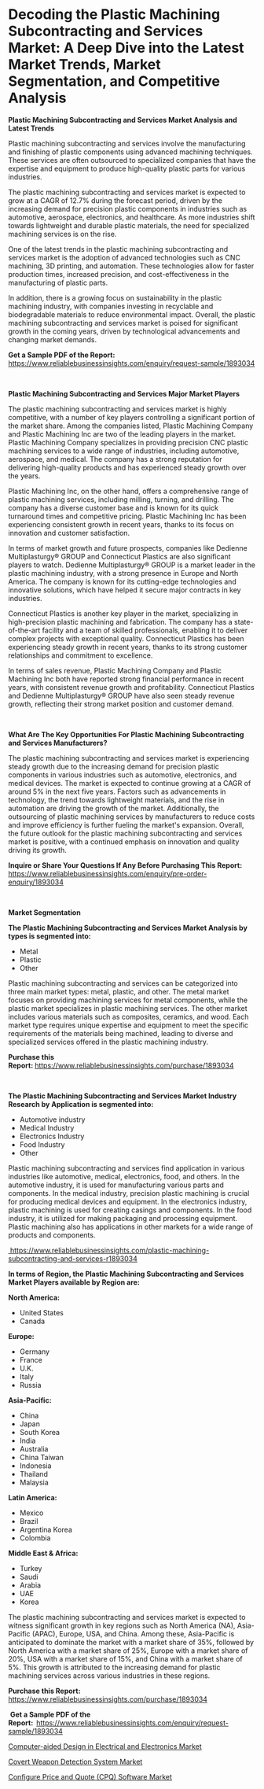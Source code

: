 <p><h1>Decoding the Plastic Machining Subcontracting and Services Market: A Deep Dive into the Latest Market Trends, Market Segmentation, and Competitive Analysis</h1></p><p><strong>Plastic Machining Subcontracting and Services Market Analysis and Latest Trends</strong></p>
<p><p>Plastic machining subcontracting and services involve the manufacturing and finishing of plastic components using advanced machining techniques. These services are often outsourced to specialized companies that have the expertise and equipment to produce high-quality plastic parts for various industries.</p><p>The plastic machining subcontracting and services market is expected to grow at a CAGR of 12.7% during the forecast period, driven by the increasing demand for precision plastic components in industries such as automotive, aerospace, electronics, and healthcare. As more industries shift towards lightweight and durable plastic materials, the need for specialized machining services is on the rise.</p><p>One of the latest trends in the plastic machining subcontracting and services market is the adoption of advanced technologies such as CNC machining, 3D printing, and automation. These technologies allow for faster production times, increased precision, and cost-effectiveness in the manufacturing of plastic parts.</p><p>In addition, there is a growing focus on sustainability in the plastic machining industry, with companies investing in recyclable and biodegradable materials to reduce environmental impact. Overall, the plastic machining subcontracting and services market is poised for significant growth in the coming years, driven by technological advancements and changing market demands.</p></p>
<p><strong>Get a Sample PDF of the Report:&nbsp;</strong> <a href="https://www.reliablebusinessinsights.com/enquiry/request-sample/1893034">https://www.reliablebusinessinsights.com/enquiry/request-sample/1893034</a></p>
<p>&nbsp;</p>
<p><strong>Plastic Machining Subcontracting and Services Major Market Players</strong></p>
<p><p>The plastic machining subcontracting and services market is highly competitive, with a number of key players controlling a significant portion of the market share. Among the companies listed, Plastic Machining Company and Plastic Machining Inc are two of the leading players in the market. Plastic Machining Company specializes in providing precision CNC plastic machining services to a wide range of industries, including automotive, aerospace, and medical. The company has a strong reputation for delivering high-quality products and has experienced steady growth over the years.</p><p>Plastic Machining Inc, on the other hand, offers a comprehensive range of plastic machining services, including milling, turning, and drilling. The company has a diverse customer base and is known for its quick turnaround times and competitive pricing. Plastic Machining Inc has been experiencing consistent growth in recent years, thanks to its focus on innovation and customer satisfaction.</p><p>In terms of market growth and future prospects, companies like Dedienne Multiplasturgy® GROUP and Connecticut Plastics are also significant players to watch. Dedienne Multiplasturgy® GROUP is a market leader in the plastic machining industry, with a strong presence in Europe and North America. The company is known for its cutting-edge technologies and innovative solutions, which have helped it secure major contracts in key industries.</p><p>Connecticut Plastics is another key player in the market, specializing in high-precision plastic machining and fabrication. The company has a state-of-the-art facility and a team of skilled professionals, enabling it to deliver complex projects with exceptional quality. Connecticut Plastics has been experiencing steady growth in recent years, thanks to its strong customer relationships and commitment to excellence.</p><p>In terms of sales revenue, Plastic Machining Company and Plastic Machining Inc both have reported strong financial performance in recent years, with consistent revenue growth and profitability. Connecticut Plastics and Dedienne Multiplasturgy® GROUP have also seen steady revenue growth, reflecting their strong market position and customer demand.</p></p>
<p>&nbsp;</p>
<p><strong>What Are The Key Opportunities For Plastic Machining Subcontracting and Services Manufacturers?</strong></p>
<p><p>The plastic machining subcontracting and services market is experiencing steady growth due to the increasing demand for precision plastic components in various industries such as automotive, electronics, and medical devices. The market is expected to continue growing at a CAGR of around 5% in the next five years. Factors such as advancements in technology, the trend towards lightweight materials, and the rise in automation are driving the growth of the market. Additionally, the outsourcing of plastic machining services by manufacturers to reduce costs and improve efficiency is further fueling the market's expansion. Overall, the future outlook for the plastic machining subcontracting and services market is positive, with a continued emphasis on innovation and quality driving its growth.</p></p>
<p><strong>Inquire or Share Your Questions If Any Before Purchasing This Report:</strong> <a href="https://www.reliablebusinessinsights.com/enquiry/pre-order-enquiry/1893034">https://www.reliablebusinessinsights.com/enquiry/pre-order-enquiry/1893034</a></p>
<p>&nbsp;</p>
<p><strong>Market Segmentation</strong></p>
<p><strong>The Plastic Machining Subcontracting and Services Market Analysis by types is segmented into:</strong></p>
<p><ul><li>Metal</li><li>Plastic</li><li>Other</li></ul></p>
<p><p>Plastic machining subcontracting and services can be categorized into three main market types: metal, plastic, and other. The metal market focuses on providing machining services for metal components, while the plastic market specializes in plastic machining services. The other market includes various materials such as composites, ceramics, and wood. Each market type requires unique expertise and equipment to meet the specific requirements of the materials being machined, leading to diverse and specialized services offered in the plastic machining industry.</p></p>
<p><strong>Purchase this Report:&nbsp;</strong><a href="https://www.reliablebusinessinsights.com/purchase/1893034">https://www.reliablebusinessinsights.com/purchase/1893034</a></p>
<p>&nbsp;</p>
<p><strong>The Plastic Machining Subcontracting and Services Market Industry Research by Application is segmented into:</strong></p>
<p><ul><li>Automotive industry</li><li>Medical Industry</li><li>Electronics Industry</li><li>Food Industry</li><li>Other</li></ul></p>
<p><p>Plastic machining subcontracting and services find application in various industries like automotive, medical, electronics, food, and others. In the automotive industry, it is used for manufacturing various parts and components. In the medical industry, precision plastic machining is crucial for producing medical devices and equipment. In the electronics industry, plastic machining is used for creating casings and components. In the food industry, it is utilized for making packaging and processing equipment. Plastic machining also has applications in other markets for a wide range of products and components.</p></p>
<p><a href="https://www.reliablebusinessinsights.com/plastic-machining-subcontracting-and-services-r1893034">&nbsp;https://www.reliablebusinessinsights.com/plastic-machining-subcontracting-and-services-r1893034</a></p>
<p><strong>In terms of Region, the Plastic Machining Subcontracting and Services Market Players available by Region are:</strong></p>
<p>
    <p> <strong> North America: </strong>
        <ul>
            <li>United States</li>
            <li>Canada</li>
        </ul>
        </p> 
    <p> <strong> Europe: </strong>
        <ul>
            <li>Germany</li>
            <li>France</li>
            <li>U.K.</li>
            <li>Italy</li>
            <li>Russia</li>
        </ul>
        </p> 
    <p> <strong> Asia-Pacific: </strong>
        <ul>
            <li>China</li>
            <li>Japan</li>
            <li>South Korea</li>
            <li>India</li>
            <li>Australia</li>
            <li>China Taiwan</li>
            <li>Indonesia</li>
            <li>Thailand</li>
            <li>Malaysia</li>
        </ul>
        </p> 
    <p> <strong> Latin America: </strong>
        <ul>
            <li>Mexico</li>
            <li>Brazil</li>
            <li>Argentina Korea</li>
            <li>Colombia</li>
        </ul>
        </p> 
    <p> <strong> Middle East & Africa: </strong>
        <ul>
            <li>Turkey</li>
            <li>Saudi</li>
            <li>Arabia</li>
            <li>UAE</li>
            <li>Korea</li>
        </ul>
    </p>
    </p>
<p><p>The plastic machining subcontracting and services market is expected to witness significant growth in key regions such as North America (NA), Asia-Pacific (APAC), Europe, USA, and China. Among these, Asia-Pacific is anticipated to dominate the market with a market share of 35%, followed by North America with a market share of 25%, Europe with a market share of 20%, USA with a market share of 15%, and China with a market share of 5%. This growth is attributed to the increasing demand for plastic machining services across various industries in these regions.</p></p>
<p><strong>Purchase this Report: </strong><a href="https://www.reliablebusinessinsights.com/purchase/1893034">https://www.reliablebusinessinsights.com/purchase/1893034</a></p>
<p>&nbsp;<strong>Get a Sample PDF of the Report:&nbsp;&nbsp;</strong><a href="https://www.reliablebusinessinsights.com/enquiry/request-sample/1893034">https://www.reliablebusinessinsights.com/enquiry/request-sample/1893034</a></p>
<p><strong></strong></p>
<p><p><a href="https://github.com/nathandecarvalho/Market-Research-Report-List-4/blob/main/computer-aided-design-in-electrical-and-electronics-market.md">Computer-aided Design in Electrical and Electronics Market</a></p><p><a href="https://view.publitas.com/reportprime-1/global-covert-weapon-detection-system-market-focus-on-product-type-millimeter-wave-body-scanner-x-ray-body-scanner-terahertz-body-scanner-end-user-and-region-analysis-and-forecast-2024-2031/">Covert Weapon Detection System Market</a></p><p><a href="https://github.com/amapolalg/Market-Research-Report-List-1/blob/main/configure-price-and-quote-cpq-software-market.md">Configure Price and Quote (CPQ) Software Market</a></p></p>